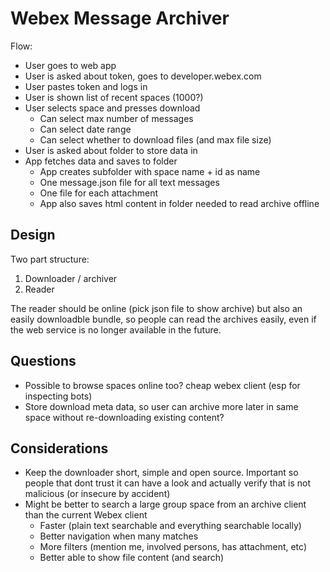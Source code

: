 # Webex Message Archiver

Flow:

* User goes to web app
* User is asked about token, goes to developer.webex.com
* User pastes token and logs in
* User is shown list of recent spaces (1000?)
* User selects space and presses download
  * Can select max number of messages
  * Can select date range
  * Can select whether to download files (and max file size)
* User is asked about folder to store data in
* App fetches data and saves to folder
  * App creates subfolder with space name + id as name
  * One message.json file for all text messages
  * One file for each attachment
  * App also saves html content in folder needed to read archive offline

## Design

Two part structure:

1. Downloader / archiver
2. Reader

The reader should be online (pick json file to show archive) but also an easily downloadble bundle, so people can read the archives easily, even if the web service is no longer available in the future.

## Questions

* Possible to browse spaces online too? cheap webex client (esp for inspecting bots)
* Store download meta data, so user can archive more later in same space without re-downloading existing content?

## Considerations

* Keep the downloader short, simple and open source. Important so people that dont trust it can have a look and actually verify that is not malicious (or insecure by accident)
* Might be better to search a large group space from an archive client than the current Webex client
  * Faster (plain text searchable and everything searchable locally)
  * Better navigation when many matches
  * More filters (mention me, involved persons, has attachment, etc)
  * Better able to show file content (and search)


